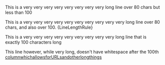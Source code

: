 This is a very very very very very very very very long line over 80 chars but less than 100

This is a very very very very very very very very very very long line over 80 chars, and also over 100. {LineLengthRule}

This is a very very very very very very very very very long line that is exactly 100 characters long

This line however, while very long, doesn't have whitespace after the 100th [columnwhichallowsforURLsandotherlongthings](#hi)
